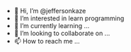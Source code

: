 - 👋 Hi, I’m @jeffersonkaze
- 👀 I’m interested in learn programming
- 🌱 I’m currently learning ...
- 💞️ I’m looking to collaborate on ...
- 📫 How to reach me ...

<!---
jeffersonkaze/jeffersonkaze is a ✨ special ✨ repository because its `README.md` (this file) appears on your GitHub profile.
You can click the Preview link to take a look at your changes.
--->

